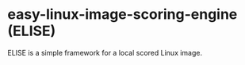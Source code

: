 # easy-linux-image-scoring-engine (ELISE)
ELISE is a simple framework for a local scored Linux image. 
